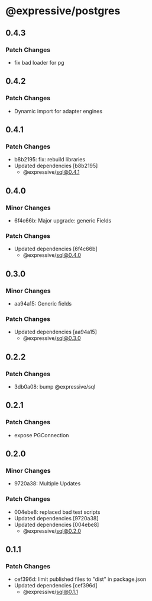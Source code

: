 # @expressive/postgres

## 0.4.3

### Patch Changes

- fix bad loader for pg

## 0.4.2

### Patch Changes

- Dynamic import for adapter engines

## 0.4.1

### Patch Changes

- b8b2195: fix: rebuild libraries
- Updated dependencies [b8b2195]
  - @expressive/sql@0.4.1

## 0.4.0

### Minor Changes

- 6f4c66b: Major upgrade: generic Fields

### Patch Changes

- Updated dependencies [6f4c66b]
  - @expressive/sql@0.4.0

## 0.3.0

### Minor Changes

- aa94a15: Generic fields

### Patch Changes

- Updated dependencies [aa94a15]
  - @expressive/sql@0.3.0

## 0.2.2

### Patch Changes

- 3db0a08: bump @expressive/sql

## 0.2.1

### Patch Changes

- expose PGConnection

## 0.2.0

### Minor Changes

- 9720a38: Multiple Updates

### Patch Changes

- 004ebe8: replaced bad test scripts
- Updated dependencies [9720a38]
- Updated dependencies [004ebe8]
  - @expressive/sql@0.2.0

## 0.1.1

### Patch Changes

- cef396d: limit published files to "dist" in package.json
- Updated dependencies [cef396d]
  - @expressive/sql@0.1.1

